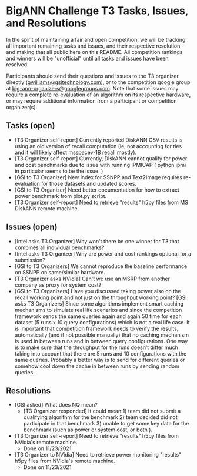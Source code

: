 
# BigANN Challenge T3 Tasks, Issues, and Resolutions

In the spirit of maintaining a fair and open competition, we will be tracking all important remaining tasks and issues, and their respective resolution - and making that all public here on this README.  All competition rankings and winners will be "unofficial" until all tasks and issues have been resolved.

Participants should send their questions and issues to the T3 organizer directly (gwilliams@gsitechnology.com), or to the competition google group at big-ann-organizers@googlegroups.com.  Note that some issues may require a complete re-evaluation of an algorithm on its respective hardware, or may require additional information from a participant or competition organizer(s).

## Tasks (open)

* [T3 Organizer self-report] Currently reported DiskANN CSV results is using an old version of recall computation (ie, not accounting for ties and it will likely affect msspacev-1B recall mostly).
* [T3 Organizer self-report] Currently, DiskANN cannot qualify for power and cost benchmarks due to issue with running IPMICAP ( python ipmi in particular seems to be the issue. )
* [GSI to T3 Organizer] New index for SSNPP and Text2Image requires re-evaluation for those datasets and updated scores.
* [GSI to T3 Organizer] Need better documentation for how to extract power benchmark from plot.py script.
* [T3 Organizer self-report] Need to retrieve "results" h5py files from MS DiskANN remote machine.

## Issues (open)

* [Intel asks T3 Organizer] Why won't there be one winner for T3 that combines all individual benchmarks?
* [Intel asks T3 Organizer] Why are power and cost rankings optional for a submission?
* [GSI to T3 Organizers] We cannot reproduce the baseline performance on SSNPP on same/similar hardware.
* [T3 Organizer asks NVidia] Can't we use an MSRP from another company as proxy for system cost?
* [GSI to T3 Organizers] Have you discussed taking power also on the recall working point and not just on the throughput working point?
[GSI asks T3 Organizers] Since some algorithms implement smart caching mechanisms to simulate real life scenarios and since the competition framework sends the same queries again and again 50 time for each dataset (5 runs x 10 query configurations) which is not a real life case. It is important that competition framework needs to verify the results, automatically (and if not possible manually) that no caching mechanism is used in between runs and in between query configurations. One way is to make sure that the throughput for the runs doesn’t differ much taking into account that there are 5 runs and 10 configurations with the same queries. Probably a better way is to send for different queries or somehow cool down the cache in between runs by sending random queries.

## Resolutions

* [GSI asked] What does NQ mean?
  * [T3 Organizer responded] It could mean 1) team did not submit a qualifying algorithm for the benchmark 2) team decided did not participate in that benchmark 3) unable to get some key data for the benchmark (such as power or system cost, or both ).
* [T3 Organizer self-report] Need to retrieve "results" h5py files from NVidia's remote machine.
  * Done on 11/23/2021
* [T3 Organizer to NVidia] Need to retrieve power monitoring "results" h5py files from NVidia's remote machine.
  * Done on 11/23/2021
